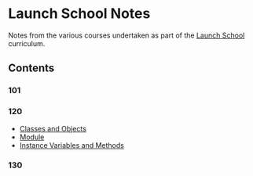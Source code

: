 # Launch School Notes

Notes from the  various courses undertaken as part of the [Launch School](https://launchschool.com/) curriculum.

## Contents

### 101


### 120

* [Classes and Objects](120/classes_and_objects.md)
* [Module](120/module.md)
* [Instance Variables and Methods](120/instance_variables_methods.md)

### 130
